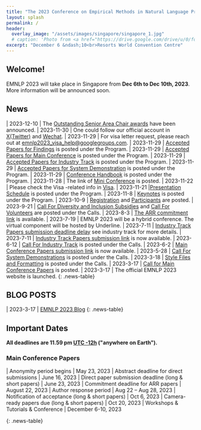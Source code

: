 ```yaml
---
title: "The 2023 Conference on Empirical Methods in Natural Language Processing"
layout: splash
permalink: /
header:
  overlay_image: "/assets/images/singapore/singapore_1.jpg"
  # caption: 'Photo from <a href="https://drive.google.com/drive/u/0/folders/10XXSEjTNDmrwU0tqL58la1n3YlE-g4V8">EMNLP 2023 Website Image.png</a> '
excerpt: "December 6 &ndash;10<br>Resorts World Convention Centre"
---
```


## Welcome!
EMNLP 2023 will take place in Singapore from **Dec 6th to Dec 10th, 2023**. More information will be announced soon.


## News
<style>
.news-table { font-size: .9em; table-layout: fixed; }
.news-table tr td:nth-child(1) { font-weight: bold; width: 10em; }
</style>
| 2023-12-10 | The [Outstanding Senior Area Chair awards](/program/outstanding_area_chairs/) have been announced.
| 2023-11-30 | One could follow our official account in [X(Twitter)](https://twitter.com/emnlpmeeting)  and [Wechat](/assets/images/logos/wechat-logo.png).
| 2023-11-29 | For visa letter request, please reach out at  [emnlp2023_visa_help@googlegroups.com](mailto:celine@nus.edu.sg).
| 2023-11-29 | [Accepted Papers for Findings](/program/accepted_findings/) is posted under the Program.
| 2023-11-29 | [Accepted Papers for Main Conference](/program/accepted_main_conference/) is posted under the Program.
| 2023-11-29 | [Accepted Papers for Industry Track](/program/industry/) is posted under the Program.
| 2023-11-29 | [Accepted Papers for System Demonstration](/program/demo/) is posted under the Program.
| 2023-11-29 | [Conference Handbook](https://2023.emnlp.org/program/) is posted under the Program.
| 2023-11-28 | The link of [Mini Conference](https://virtual2023.emnlp.org/) is posted.
| 2023-11-22 | Please check the Visa -related info in [Visa](https://2023.emnlp.org/participants/#visa-requirements).
| 2023-11-21 |[Presentation Schedule](https://2023.emnlp.org/program/) is posted under the Program.
| 2023-11-8 | [Keynotes](https://2023.emnlp.org/program/keynotes/) is posted under the Program.
| 2023-10-9 | [Registration](https://2023.emnlp.org/registration/) and [Participants](https://2023.emnlp.org/participants/)  are posted.
| 2023-9-21 | [Call For Diversity and Inclusion Subsidies](/calls/subsidies/) and  [Call For Volunteers](/volunteers)  are posted under the Calls.
| 2023-8-3 | [The ARR commitment link](https://openreview.net/group?id=EMNLP/2023/ARR_Commitment) is available.
| 2023-7-19 | EMNLP 2023 will be a hybrid conference. The virtual component will be hosted by Underline.
| 2023-7-11 | [Industry Track Papers submission deadline delay](/calls/industry_track/) see industry track for more details.
| 2023-7-11 | [Industry Track Papers submission link](https://softconf.com/emnlp2023/industry) is now available.
| 2023-6-12 | [Call For Industry Track](/calls/industry_track/) is posted under the Calls.
| 2023-6-2 | [Main Conference Papers submission link](https://openreview.net/group?id=EMNLP/2023/Conference) is now available.
| 2023-5-28 | [Call For System Demonstrations](/calls/demos/) is posted under the Calls.
| 2023-3-18 | [Style Files and Formatting](/calls/style-and-formatting/) is posted under the Calls.
| 2023-3-17 | [Call for Main Conference Papers](/calls/main_conference_papers/) is posted.
| 2023-3-17 | The official EMNLP 2023 website is launched.
{: .news-table}

## BLOG POSTS

<style>
.news-table { font-size: .9em; table-layout: fixed;}
.news-table tr td:nth-child(1) { font-weight: bold; width: 10em; }
</style>
| 2023-3-17 | [EMNLP 2023 Blog](/blog/EMNLP-2023-blog)
{: .news-table}

<!-- [Older BLOG POSTS](/blog/){: .btn .btn--info}
{: .text-center} -->


## Important Dates
<b>All deadlines are 11.59 pm <a target="_blank" href="https://www.timeanddate.com/time/zone/timezone/utc-12">UTC -12h</a> ("anywhere on Earth").</b>

### Main Conference Papers
<style>
.news-table { font-size: .9em; table-layout: fixed;}
.news-table tr td:nth-child(1) { font-weight: bold; width: 10em; }
</style>
| Anonymity period begins | May 23, 2023
| Abstract deadline for direct submissions | June 16, 2023
| Direct paper submission deadline (long & short papers) | June 23, 2023
| Commitment deadline for ARR papers | August 22, 2023
| Author response period | Aug 22 – Aug 28, 2023
| Notification of acceptance (long & short papers) | Oct 6, 2023
| Camera-ready papers due (long & short papers) | Oct 20, 2023
| Workshops & Tutorials & Conference | December 6-10, 2023

{: .news-table}


